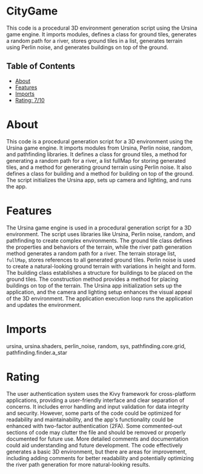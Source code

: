 # CityGame

This code is a procedural 3D environment generation script using the Ursina game engine. It imports modules, defines a class for ground tiles, generates a random path for a river, stores ground tiles in a list, generates terrain using Perlin noise, and generates buildings on top of the ground.

## Table of Contents

- [About](#about)
- [Features](#features)
- [Imports](#Imports)
- [Rating: 7/10](#Rating)

# About

This code is a procedural generation script for a 3D environment using the Ursina game engine. It imports modules from Ursina, Perlin noise, random, and pathfinding libraries. It defines a class for ground tiles, a method for generating a random path for a river, a list fullMap for storing generated tiles, and a method for generating ground terrain using Perlin noise. It also defines a class for building and a method for building on top of the ground. The script initializes the Ursina app, sets up camera and lighting, and runs the app.

# Features

The Ursina game engine is used in a procedural generation script for a 3D environment. The script uses libraries like Ursina, Perlin noise, random, and pathfinding to create complex environments. The ground tile class defines the properties and behaviors of the terrain, while the river path generation method generates a random path for a river. The terrain storage list, `fullMap`, stores references to all generated ground tiles. Perlin noise is used to create a natural-looking ground terrain with variations in height and form. The building class establishes a structure for buildings to be placed on the ground tiles. The construction method provides a method for placing buildings on top of the terrain. The Ursina app initialization sets up the application, and the camera and lighting setup enhances the visual appeal of the 3D environment. The application execution loop runs the application and updates the environment.

# Imports

ursina, ursina.shaders, perlin_noise, random, sys, pathfinding.core.grid, pathfinding.finder.a_star

# Rating

The user authentication system uses the Kivy framework for cross-platform applications, providing a user-friendly interface and clear separation of concerns. It includes error handling and input validation for data integrity and security. However, some parts of the code could be optimized for readability and maintainability, and the app's functionality could be enhanced with two-factor authentication (2FA). Some commented-out sections of code may clutter the file and should be removed or properly documented for future use. More detailed comments and documentation could aid understanding and future development.
The code effectively generates a basic 3D environment, but there are areas for improvement, including adding comments for better readability and potentially optimizing the river path generation for more natural-looking results.
